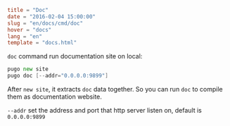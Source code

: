 ```toml
title = "Doc"
date = "2016-02-04 15:00:00"
slug = "en/docs/cmd/doc"
hover = "docs"
lang = "en"
template = "docs.html"
```

`doc` command run documentation site on local:

```go
pugo new site
pugo doc [--addr="0.0.0.0:9899"]
```

After `new site`, it extracts `doc` data together. So you can run `doc` to compile them as documentation website.

`--addr` set the address and port that http server listen on, default is `0.0.0.0:9899`